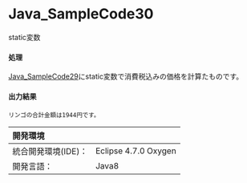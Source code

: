 # Java_SampleCode30
static変数

#### 処理
[Java_SampleCode29](https://github.com/xekid78/Java_SampleCode29/edit/master/README.md)にstatic変数で消費税込みの価格を計算たものです。

#### 出力結果  
```
リンゴの合計金額は1944円です。
```
  
| 開発環境 |  |
|:-|:-|
| 統合開発環境(IDE)： | Eclipse 4.7.0 Oxygen |
| 開発言語： | Java8 |
